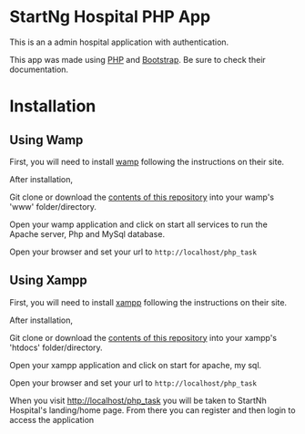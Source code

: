 StartNg Hospital PHP App
==============

This is an a admin hospital application with authentication.

This app was made using [PHP](https://php.net/) and [Bootstrap](https://getbootstrap.com). Be sure to check their documentation.


Installation
==============

Using Wamp
----------
First, you will need to install [wamp](https://sourceforge.net/projects/wampserver/) following the instructions on their site.

After installation, 

Git clone or download the [contents of this repository](https://github.com/Precious-Usanga/php_task) into your wamp's 'www' folder/directory.

Open your wamp application and click on start all services to run the Apache server, Php and MySql database.

Open your browser and set your url to `http://localhost/php_task`

Using Xampp
----------
First, you will need to install [xampp](https://www.apachefriends.org/download.html) following the instructions on their site.

After installation, 

Git clone or download the [contents of this repository](https://github.com/Precious-Usanga/php_task) into your xampp's 'htdocs' folder/directory.

Open your xampp application and click on start for apache, my sql.

Open your browser and set your url to `http://localhost/php_task`


When you visit [http://localhost/php_task](http://localhost/php_task) you will be taken to StartNh Hospital's landing/home page. From there you can register and then login to access the application
